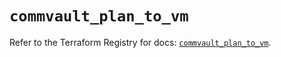 # `commvault_plan_to_vm`

Refer to the Terraform Registry for docs: [`commvault_plan_to_vm`](https://registry.terraform.io/providers/commvault/commvault/1.2.10/docs/resources/plan_to_vm).
